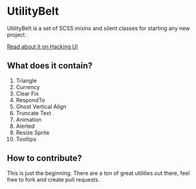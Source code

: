 UtilityBelt
===========

UtilityBelt is a set of SCSS mixins and silent classes for starting any new project.

[Read about it on Hacking UI](http://hackingui.com/front-end/10-best-scss-utilities/)

What does it contain?
-----------

1. Triangle
2. Currency
3. Clear Fix
4. RespondTo
5. Ghost Vertical Align
6. Truncate Text
7. Animation
8. Alerted
9. Resize Sprite
10. Tooltips

How to contribute?
-----------

This is just the beginning. There are a ton of great utilities out there, feel free to fork and create pull requests.